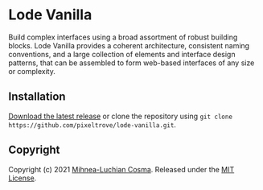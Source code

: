 # Lode Vanilla

Build complex interfaces using a broad assortment of robust building blocks. Lode Vanilla provides a coherent architecture, consistent naming conventions, and a large collection of elements and interface design patterns, that can be assembled to form web-based interfaces of any size or complexity.

## Installation

[Download the latest release](https://github.com/pixeltrove/lode-vanilla/releases) or clone the repository using `git clone https://github.com/pixeltrove/lode-vanilla.git`.

## Copyright

Copyright (c) 2021 [Mihnea-Luchian Cosma](https://github.com/luchian). Released under the [MIT License](https://github.com/pixeltrove/lode-vanilla/blob/master/LICENSE.md).
